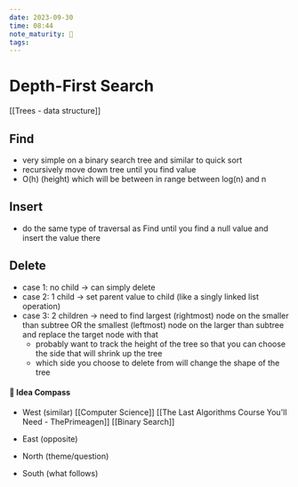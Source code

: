 ```yaml
---
date: 2023-09-30
time: 08:44
note_maturity: 🌱
tags:
---
```

# Depth-First Search

[[Trees - data structure]]





## Find

- very simple on a binary search tree and similar to quick sort
- recursively move down tree until you find value
- O(h) (height) which will be between in range between log(n) and n

## Insert

- do the same type of traversal as Find until you find a null value and insert the value there

## Delete

- case 1: no child -> can simply delete
- case 2: 1 child -> set parent value to child (like a singly linked list operation)
- case 3: 2 children ->  need to find largest (rightmost) node on the smaller than subtree OR the smallest (leftmost) node on the larger than subtree and replace the target node with that 
	- probably want to track the height of the tree so that you can choose the side that will shrink up the tree
	- which side you choose to delete from will change the shape of the tree



















#### 🧭  Idea Compass
- West  (similar) 
[[Computer Science]]
[[The Last Algorithms Course You'll Need - ThePrimeagen]]
[[Binary Search]]
- East (opposite)

- North (theme/question)

- South (what follows)

